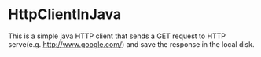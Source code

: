 # HttpClientInJava
This is a simple java HTTP client that sends a GET request to HTTP serve(e.g. http://www.google.com/) and 
save the response in the local disk.
